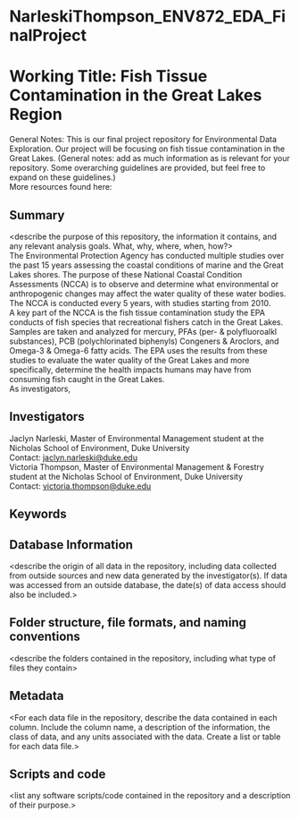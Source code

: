 # NarleskiThompson_ENV872_EDA_FinalProject
# Working Title: Fish Tissue Contamination in the Great Lakes Region
General Notes: This is our final project repository for Environmental Data Exploration. Our project will be focusing on fish tissue contamination in the Great Lakes. (General notes: add as much information as is relevant for your repository. Some
overarching guidelines are provided, but feel free to expand on these guidelines.)  
More resources found here:

## Summary
<describe the purpose of this repository, the information it contains, and any
relevant analysis goals. What, why, where, when, how?>  
The Environmental Protection Agency has conducted multiple studies over the past 15 years assessing the coastal conditions of marine and the Great Lakes shores. The purpose of these National Coastal Condition Assessments (NCCA) is to observe and determine what environmental or anthropogenic changes may affect the water quality of these water bodies. The NCCA is conducted every 5 years, with studies starting from 2010.  
A key part of the NCCA is the fish tissue contamination study the EPA conducts of fish species that recreational fishers catch in the Great Lakes. Samples are taken and analyzed for mercury, PFAs (per- & polyfluoroalkl substances), PCB (polychlorinated biphenyls) Congeners & Aroclors, and Omega-3 & Omega-6 fatty acids. The EPA uses the results from these studies to evaluate the water quality of the Great Lakes and more specifically, determine the health impacts humans may have from consuming fish caught in the Great Lakes.  
As investigators, 


## Investigators
Jaclyn Narleski, Master of Environmental Management student at the Nicholas School of Environment, Duke University  
Contact: jaclyn.narleski@duke.edu  
Victoria Thompson, Master of Environmental Management & Forestry student at the Nicholas School of Environment, Duke University  
Contact: victoria.thompson@duke.edu

## Keywords

## Database Information
<describe the origin of all data in the repository, including data collected from
outside sources and new data generated by the investigator(s). If data was accessed
from an outside database, the date(s) of data access should also be included.>

## Folder structure, file formats, and naming conventions
<describe the folders contained in the repository, including what type of files
they contain>
<describe the formats of files for the various purposes contained in the
repository>
<describe your file naming conventions>

## Metadata
<For each data file in the repository, describe the data contained in each column.
Include the column name, a description of the information, the class of data, and
any units associated with the data. Create a list or table for each data file.>

## Scripts and code
<list any software scripts/code contained in the repository and a description of
their purpose.>
